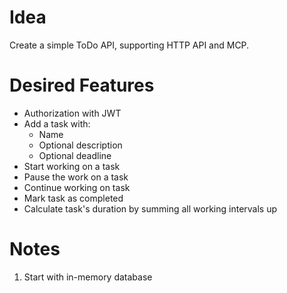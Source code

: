 # Idea
Create a simple ToDo API, supporting HTTP API and MCP.
# Desired Features
- Authorization with JWT
- Add a task with:
  - Name
  - Optional description
  - Optional deadline
- Start working on a task
- Pause the work on a task
- Continue working on task
- Mark task as completed
- Calculate task's duration by summing all working intervals up
# Notes
1. Start with in-memory database